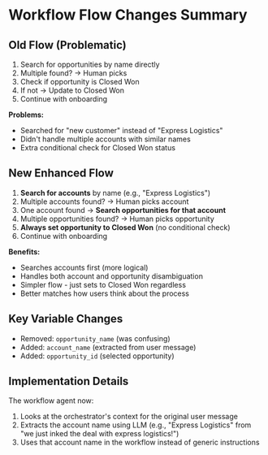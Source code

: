 # Workflow Flow Changes Summary

## Old Flow (Problematic)
1. Search for opportunities by name directly
2. Multiple found? → Human picks
3. Check if opportunity is Closed Won
4. If not → Update to Closed Won
5. Continue with onboarding

**Problems:**
- Searched for "new customer" instead of "Express Logistics"
- Didn't handle multiple accounts with similar names
- Extra conditional check for Closed Won status

## New Enhanced Flow
1. **Search for accounts** by name (e.g., "Express Logistics")
2. Multiple accounts found? → Human picks account
3. One account found → **Search opportunities for that account**
4. Multiple opportunities found? → Human picks opportunity
5. **Always set opportunity to Closed Won** (no conditional check)
6. Continue with onboarding

**Benefits:**
- Searches accounts first (more logical)
- Handles both account and opportunity disambiguation
- Simpler flow - just sets to Closed Won regardless
- Better matches how users think about the process

## Key Variable Changes
- Removed: `opportunity_name` (was confusing)
- Added: `account_name` (extracted from user message)
- Added: `opportunity_id` (selected opportunity)

## Implementation Details
The workflow agent now:
1. Looks at the orchestrator's context for the original user message
2. Extracts the account name using LLM (e.g., "Express Logistics" from "we just inked the deal with express logistics!")
3. Uses that account name in the workflow instead of generic instructions